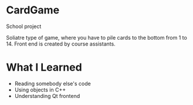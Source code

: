 # CardGame
School project

Soliatre type of game, where you have to pile cards to the bottom from 1 to 14. Front end is created by course assistants.
# What I Learned
- Reading somebody else's code
- Using objects in C++
- Understanding Qt frontend

